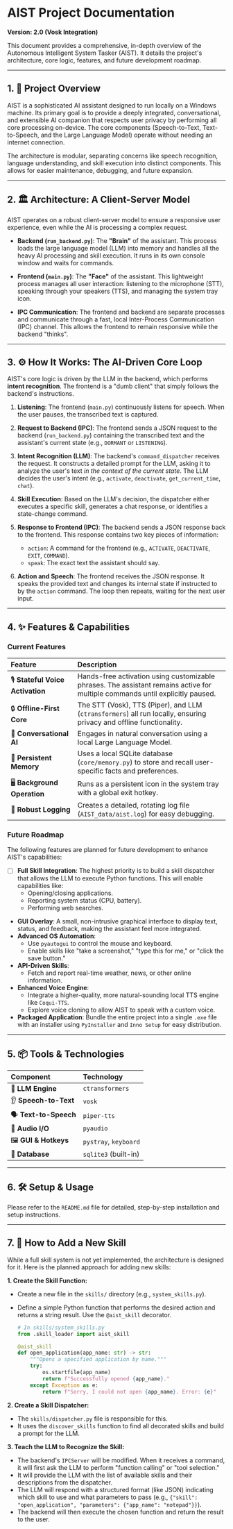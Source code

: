 # AIST Project Documentation

**Version: 2.0 (Vosk Integration)**

This document provides a comprehensive, in-depth overview of the Autonomous Intelligent System Tasker (AIST). It details the project's architecture, core logic, features, and future development roadmap.

---

## 1. 🚀 Project Overview

AIST is a sophisticated AI assistant designed to run locally on a Windows machine. Its primary goal is to provide a deeply integrated, conversational, and extensible AI companion that respects user privacy by performing all core processing on-device. The core components (Speech-to-Text, Text-to-Speech, and the Large Language Model) operate without needing an internet connection.

The architecture is modular, separating concerns like speech recognition, language understanding, and skill execution into distinct components. This allows for easier maintenance, debugging, and future expansion.

---

## 2. 🏛️ Architecture: A Client-Server Model

AIST operates on a robust client-server model to ensure a responsive user experience, even while the AI is processing a complex request.

-   **Backend (`run_backend.py`)**: The **"Brain"** of the assistant. This process loads the large language model (LLM) into memory and handles all the heavy AI processing and skill execution. It runs in its own console window and waits for commands.

-   **Frontend (`main.py`)**: The **"Face"** of the assistant. This lightweight process manages all user interaction: listening to the microphone (STT), speaking through your speakers (TTS), and managing the system tray icon.

-   **IPC Communication**: The frontend and backend are separate processes and communicate through a fast, local Inter-Process Communication (IPC) channel. This allows the frontend to remain responsive while the backend "thinks".

---

## 3. ⚙️ How It Works: The AI-Driven Core Loop

AIST's core logic is driven by the LLM in the backend, which performs **intent recognition**. The frontend is a "dumb client" that simply follows the backend's instructions.

1.  **Listening**: The frontend (`main.py`) continuously listens for speech. When the user pauses, the transcribed text is captured.

2.  **Request to Backend (IPC)**: The frontend sends a JSON request to the backend (`run_backend.py`) containing the transcribed text and the assistant's current state (e.g., `DORMANT` or `LISTENING`).

3.  **Intent Recognition (LLM)**: The backend's `command_dispatcher` receives the request. It constructs a detailed prompt for the LLM, asking it to analyze the user's text *in the context of the current state*. The LLM decides the user's intent (e.g., `activate`, `deactivate`, `get_current_time`, `chat`).

4.  **Skill Execution**: Based on the LLM's decision, the dispatcher either executes a specific skill, generates a chat response, or identifies a state-change command.

5.  **Response to Frontend (IPC)**: The backend sends a JSON response back to the frontend. This response contains two key pieces of information:
    -   `action`: A command for the frontend (e.g., `ACTIVATE`, `DEACTIVATE`, `EXIT`, `COMMAND`).
    -   `speak`: The exact text the assistant should say.

6.  **Action and Speech**: The frontend receives the JSON response. It speaks the provided text and changes its internal state if instructed to by the `action` command. The loop then repeats, waiting for the next user input.


---

## 4. ✨ Features & Capabilities

### Current Features

| Feature | Description |
| :--- | :--- |
| 🎙️ **Stateful Voice Activation** | Hands-free activation using customizable phrases. The assistant remains active for multiple commands until explicitly paused. |
| 🔒 **Offline-First Core** | The STT (Vosk), TTS (Piper), and LLM (`ctransformers`) all run locally, ensuring privacy and offline functionality. |
| 💬 **Conversational AI** | Engages in natural conversation using a local Large Language Model. |
| 🧠 **Persistent Memory** | Uses a local SQLite database (`core/memory.py`) to store and recall user-specific facts and preferences. |
| 🖥️ **Background Operation** | Runs as a persistent icon in the system tray with a global exit hotkey. |
| 📝 **Robust Logging** | Creates a detailed, rotating log file (`AIST_data/aist.log`) for easy debugging. |

### Future Roadmap

The following features are planned for future development to enhance AIST's capabilities:

*   [ ] **Full Skill Integration**: The highest priority is to build a skill dispatcher that allows the LLM to execute Python functions. This will enable capabilities like:
    *   Opening/closing applications.
    *   Reporting system status (CPU, battery).
    *   Performing web searches.
*   **GUI Overlay**: A small, non-intrusive graphical interface to display text, status, and feedback, making the assistant feel more integrated.
*   **Advanced OS Automation**:
    *   Use `pyautogui` to control the mouse and keyboard.
    *   Enable skills like "take a screenshot," "type this for me," or "click the save button."
*   **API-Driven Skills**:
    *   Fetch and report real-time weather, news, or other online information.
*   **Enhanced Voice Engine**:
    *   Integrate a higher-quality, more natural-sounding local TTS engine like `Coqui-TTS`.
    *   Explore voice cloning to allow AIST to speak with a custom voice.
*   **Packaged Application**: Bundle the entire project into a single `.exe` file with an installer using `PyInstaller` and `Inno Setup` for easy distribution.

---

## 5. 📦 Tools & Technologies

| Component | Technology |
| :--- | :--- |
| 🧠 **LLM Engine** | `ctransformers` |
| 👂 **Speech-to-Text** | `vosk` |
| 🗣️ **Text-to-Speech** | `piper-tts` |
| 🎤 **Audio I/O** | `pyaudio` |
| 🖼️ **GUI & Hotkeys** | `pystray`, `keyboard` |
| 💾 **Database** | `sqlite3` (built-in) |

---

## 6. 🛠️ Setup & Usage

Please refer to the `README.md` file for detailed, step-by-step installation and setup instructions.

---

## 7. 🧩 How to Add a New Skill

While a full skill system is not yet implemented, the architecture is designed for it. Here is the planned approach for adding new skills:

**1. Create the Skill Function:**

*   Create a new file in the `skills/` directory (e.g., `system_skills.py`).
*   Define a simple Python function that performs the desired action and returns a string result. Use the `@aist_skill` decorator.

    ```python
    # In skills/system_skills.py
    from .skill_loader import aist_skill

    @aist_skill
    def open_application(app_name: str) -> str:
        """Opens a specified application by name."""
        try:
            os.startfile(app_name)
            return f"Successfully opened {app_name}."
        except Exception as e:
            return f"Sorry, I could not open {app_name}. Error: {e}"
    ```

**2. Create a Skill Dispatcher:**

*   The `skills/dispatcher.py` file is responsible for this.
*   It uses the `discover_skills` function to find all decorated skills and build a prompt for the LLM.

**3. Teach the LLM to Recognize the Skill:**

*   The backend's `IPCServer` will be modified. When it receives a command, it will first ask the LLM to perform "function calling" or "tool selection."
*   It will provide the LLM with the list of available skills and their descriptions from the dispatcher.
*   The LLM will respond with a structured format (like JSON) indicating which skill to use and what parameters to pass (e.g., `{"skill": "open_application", "parameters": {"app_name": "notepad"}}`).
*   The backend will then execute the chosen function and return the result to the user.
